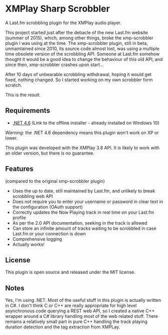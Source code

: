 # XMPlay Sharp Scrobbler #

A Last.fm scrobbling plugin for the XMPlay audio player.

This project started just after the debacle of the new Last.fm website (summer of 2015), which, among other things, broke the xmp-scrobbler plugin I was using at the time.
The xmp-scrobbler plugin, still in beta, unmaintained since 2010, its source code almost lost, was using a multiple time obsolete version of the scrobbling API.
Someone at Last.fm somehow thought it would be a good idea to change the behaviour of this old API, and since then, xmp-scrobbler crashes upon start...

After 10 days of unbearable scrobbling withdrawal, hoping it would get fixed, nothing changed.
So I started working on my own scrobbler form scratch.

This is the result.

## Requirements ##

- [.NET 4.6](https://www.microsoft.com/en-us/download/details.aspx?id=48137) (Link to the offline installer - already installed on Windows 10)

*Warning*: the .NET 4.6 dependency means this plugin won't work on XP or lower.

This plugin was developed with the XMPlay 3.8 API. It is likely to work with an older version, but there is no guarantee.

## Features ##

(compared to the original xmp-scrobbler plugin)

- Uses the up to date, still maintained by Last.fm, and unlikely to break scrobbling web API
- Does not require you to enter your username or password in clear text in the configuration (OAuth support)
- Correctly updates the Now Playing track in real time on your Last.fm profile
- As per the 2.0 API documentation, seeking in the track is allowed
- Can store an infinite amount of tracks waiting to be scrobbled in case Last.fm or your connection is down
- Comprehensive logging
- Actually works!

## License ##

This plugin is open source and released under the MIT license.

## Notes ##

Yes, I'm using .NET.
Most of the useful stuff in this plugin is actually written in C#.
I don't think C or C++ are really appropriate for high level asynchronous code querying a REST web API, so I created a native C++ wrapper around a C# library handling most of the web related stuff.
There remains a relatively small part in pure C++ handling the track playing duration detection and the tag extraction from XMPLay.
